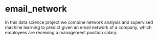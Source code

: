 # email_network
In this data science project we combine network analysis and supervised machine learning to predict given an email network of a company, which employees are receiving a management position salary.
